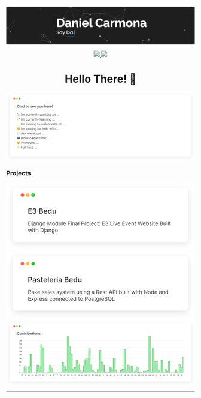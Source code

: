 ![](https://github.com/DanielCarmonaPhantom/ImgPerfil/blob/main/Grabacio%CC%81n%20de%20pantalla%202022-03-23%20a%20la(s)%2017.57.46.gif)


<p align="center">
<a href="https://www.linkedin.com/in/daniel-lopez-carmona/"><img src="https://img.shields.io/badge/DanielCarmona-%230077B5.svg?&style=for-the-badge&logo=linkedin&logoColor=white"/> </a>    
<a href="https://www.instagram.com/danielcarmonaphantom/"><img src="https://img.shields.io/badge/@DanielCarmonaPhantom_-%23E4405F.svg?&style=for-the-badge&logo=instagram&logoColor=white"/> </a>
</p>
<h1 align="center">Hello There! 👋</h1>


<img src='https://github.com/DanielCarmonaPhantom/ImgPerfil/blob/main/Profile.svg' align="center">

### Projects 
<div align="center">
<a href='https://github.com/DanielCarmonaPhantom/E3-BEDU'><img src='https://github.com/DanielCarmonaPhantom/ImgPerfil/blob/main/Proyecto.svg'></a>
<a href='https://github.com/DanielCarmonaPhantom/Pasteleria-BEDU'><img src='https://github.com/DanielCarmonaPhantom/ImgPerfil/blob/main/Proyecto2.svg'></a>
</div>

<img src='https://github.com/DanielCarmonaPhantom/ImgPerfil/blob/main/Contributions.svg' align="center">


------
